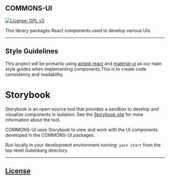 ## COMMONS-UI

[![License: GPL v3](https://img.shields.io/badge/License-GPLv3-blue.svg)](https://www.gnu.org/licenses/gpl-3.0)

This library packages React components used to develop various UIs.

----

## Style Guidelines

This project will be primarily using [airbnb react](https://github.com/airbnb/javascript/tree/master/react) and [material-ui](https://material-ui.com/) as our main style guides when implementing components.This is to create code consistency and readability.


# Storybook 

Storybook is an open-source tool that provides a sandbox to develop and visualize components in isolation. See the [Storybook site](https://storybook.js.org/) for more information about the tool. 

COMMONS-UI uses Storybook to view and work with the UI components developed in the COMMONS-UI packages.

Run locally in your development environment running: `yarn start` from the top-level Gutenberg directory.

---

## [License](https://github.com/CodeForAfrica/COMMONS-UI/blob/master/LICENSE.md)

